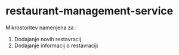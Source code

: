 # restaurant-management-service
Mikrostoritev namenjena za :
  1. Dodajanje novih restavracij
  2. Dodajanje informacij o restavraciji
